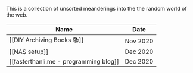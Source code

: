 This is a collection of unsorted meanderings into the the random world of the web.

|Name                                             | Date |
|------------------------------|--------|
| [[DIY Archiving Books 📚]]    | Nov 2020 |
|   [[NAS setup]]                       | Dec 2020 |
| [[fasterthanli.me - programming blog]]      | Dec 2020 |
